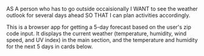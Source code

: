 AS A person who has to go outside occaisionally
I WANT to see the weather outlook for several days ahead
SO THAT I can plan activities accordingly.

This is a browser app for getting a 5-day forecast based on the user's zip code input. It displays the current weather (temperature, humidity, wind speed, and UV index) in the main section, and the temperature and humidity for the next 5 days in cards below.
